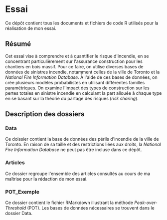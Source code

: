 # Essai
Ce dépôt contient tous les documents et fichiers de code R utilisés pour la réalisation de mon essai.
## Résumé
Cet essai vise à comprendre et à quantifier le risque d'incendie, en se concentrant particulièrement sur l'assurance construction pour les chantiers en bois massif. Pour ce faire, on utilise diverses bases de données de sinistres incendie, notamment celles de la ville de Toronto et la *National Fire Information Database*. À l'aide de ces bases de données, on crée plusieurs modèles probabilistes en utilisant différentes familles paramétriques. On examine l'impact des types de construction sur les pertes totales en sinistre incendie en calculant la part allouée à chaque type en se basant sur la théorie du partage des risques (*risk sharing*).

## Description des dossiers
### Data
Ce doissier contient la base de données des périls d'incendie de la ville de Toronto. En raison de sa taille et des restrictions liées aux droits, la *National Fire Information Database* ne peut pas être incluse dans ce dépôt.

### Articles
Ce dossier regroupe l'ensemble des articles consultés au cours de ma maîtrise pour la rédaction de mon essai.

### POT_Exemple
Ce dossier contient le fichier RMarkdown illustrant la méthode *Peak-over-Threshold* (POT). Les bases de données nécessaires se trouvent dans le dossier Data.
